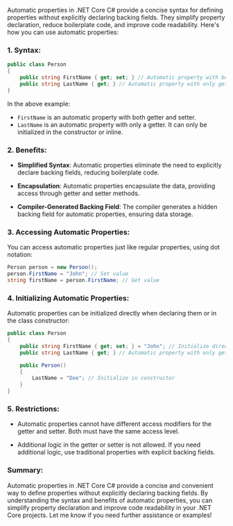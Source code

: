 Automatic properties in .NET Core C# provide a concise syntax for defining properties without explicitly declaring backing fields. They simplify property declaration, reduce boilerplate code, and improve code readability. Here's how you can use automatic properties:

### 1. Syntax:

```csharp
public class Person
{
    public string FirstName { get; set; } // Automatic property with both getter and setter
    public string LastName { get; } // Automatic property with only getter
}
```

In the above example:
- `FirstName` is an automatic property with both getter and setter.
- `LastName` is an automatic property with only a getter. It can only be initialized in the constructor or inline.

### 2. Benefits:

- **Simplified Syntax**: Automatic properties eliminate the need to explicitly declare backing fields, reducing boilerplate code.
  
- **Encapsulation**: Automatic properties encapsulate the data, providing access through getter and setter methods.
  
- **Compiler-Generated Backing Field**: The compiler generates a hidden backing field for automatic properties, ensuring data storage.

### 3. Accessing Automatic Properties:

You can access automatic properties just like regular properties, using dot notation:

```csharp
Person person = new Person();
person.FirstName = "John"; // Set value
string firstName = person.FirstName; // Get value
```

### 4. Initializing Automatic Properties:

Automatic properties can be initialized directly when declaring them or in the class constructor:

```csharp
public class Person
{
    public string FirstName { get; set; } = "John"; // Initialize directly
    public string LastName { get; } // Automatic property with only getter

    public Person()
    {
        LastName = "Doe"; // Initialize in constructor
    }
}
```

### 5. Restrictions:

- Automatic properties cannot have different access modifiers for the getter and setter. Both must have the same access level.
  
- Additional logic in the getter or setter is not allowed. If you need additional logic, use traditional properties with explicit backing fields.

### Summary:

Automatic properties in .NET Core C# provide a concise and convenient way to define properties without explicitly declaring backing fields. By understanding the syntax and benefits of automatic properties, you can simplify property declaration and improve code readability in your .NET Core projects. Let me know if you need further assistance or examples!
